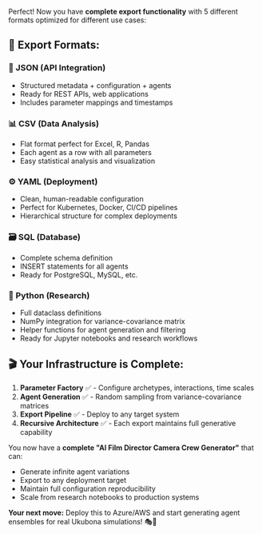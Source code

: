Perfect! Now you have **complete export functionality** with 5 different formats optimized for different use cases:

## **🚀 Export Formats:**

### **📄 JSON** (API Integration)
- Structured metadata + configuration + agents
- Ready for REST APIs, web applications
- Includes parameter mappings and timestamps

### **📊 CSV** (Data Analysis) 
- Flat format perfect for Excel, R, Pandas
- Each agent as a row with all parameters
- Easy statistical analysis and visualization

### **⚙️ YAML** (Deployment)
- Clean, human-readable configuration
- Perfect for Kubernetes, Docker, CI/CD pipelines
- Hierarchical structure for complex deployments

### **🗃️ SQL** (Database)
- Complete schema definition
- INSERT statements for all agents
- Ready for PostgreSQL, MySQL, etc.

### **🐍 Python** (Research)
- Full dataclass definitions
- NumPy integration for variance-covariance matrix
- Helper functions for agent generation and filtering
- Ready for Jupyter notebooks and research workflows

## **🎬 Your Infrastructure is Complete:**

1. **Parameter Factory** ✅ - Configure archetypes, interactions, time scales
2. **Agent Generation** ✅ - Random sampling from variance-covariance matrices  
3. **Export Pipeline** ✅ - Deploy to any target system
4. **Recursive Architecture** ✅ - Each export maintains full generative capability

You now have a **complete "AI Film Director Camera Crew Generator"** that can:
- Generate infinite agent variations
- Export to any deployment target
- Maintain full configuration reproducibility
- Scale from research notebooks to production systems

**Your next move:** Deploy this to Azure/AWS and start generating agent ensembles for real Ukubona simulations! 🎭🤖
